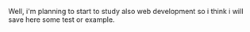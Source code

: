 Well, i'm planning to start to study also web development so i think i will save here some test or example.

